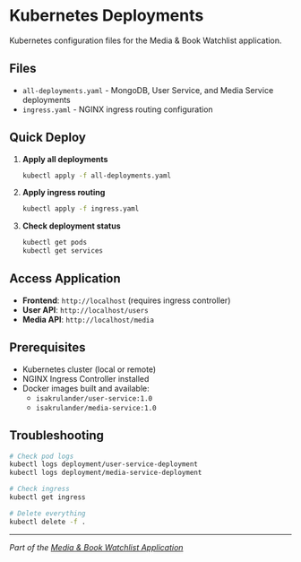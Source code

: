 # Kubernetes Deployments

Kubernetes configuration files for the Media & Book Watchlist application.

## Files

- `all-deployments.yaml` - MongoDB, User Service, and Media Service deployments
- `ingress.yaml` - NGINX ingress routing configuration

## Quick Deploy

1. **Apply all deployments**
   ```bash
   kubectl apply -f all-deployments.yaml
   ```

2. **Apply ingress routing**
   ```bash
   kubectl apply -f ingress.yaml
   ```

3. **Check deployment status**
   ```bash
   kubectl get pods
   kubectl get services
   ```

## Access Application

- **Frontend**: `http://localhost` (requires ingress controller)
- **User API**: `http://localhost/users`
- **Media API**: `http://localhost/media`

## Prerequisites

- Kubernetes cluster (local or remote)
- NGINX Ingress Controller installed
- Docker images built and available:
  - `isakrulander/user-service:1.0`
  - `isakrulander/media-service:1.0`

## Troubleshooting

```bash
# Check pod logs
kubectl logs deployment/user-service-deployment
kubectl logs deployment/media-service-deployment

# Check ingress
kubectl get ingress

# Delete everything
kubectl delete -f .
```

---

*Part of the [Media & Book Watchlist Application](../README.md)*